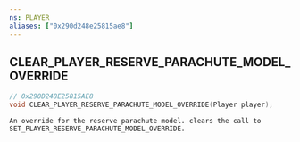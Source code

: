```yaml
---
ns: PLAYER
aliases: ["0x290d248e25815ae8"]
---
```

## CLEAR_PLAYER_RESERVE_PARACHUTE_MODEL_OVERRIDE

```c
// 0x290D248E25815AE8
void CLEAR_PLAYER_RESERVE_PARACHUTE_MODEL_OVERRIDE(Player player);
```

```
An override for the reserve parachute model. clears the call to SET_PLAYER_RESERVE_PARACHUTE_MODEL_OVERRIDE.
```
